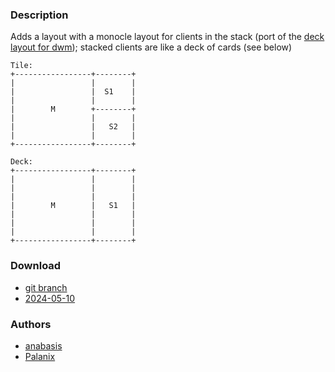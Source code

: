### Description
Adds a layout with a monocle layout for clients in the stack (port of the [deck layout for dwm](https://dwm.suckless.org/patches/deck/)); stacked clients are like a deck of cards (see below)

```
Tile:
+-----------------+--------+
|                 |        |
|                 |  S1    |
|                 |        |
|        M        +--------+
|                 |        |
|                 |   S2   |
|                 |        |
+-----------------+--------+

Deck:
+-----------------+--------+
|                 |        |
|                 |        |
|                 |        |
|        M        |   S1   |
|                 |        |
|                 |        |
|                 |        |
+-----------------+--------+
```

### Download
- [git branch](https://codeberg.org/anabasis/dwl/src/branch/deck)
- [2024-05-10](https://codeberg.org/dwl/dwl-patches/raw/branch/main/patches/deck/deck.patch)

### Authors
- [anabasis](https://codeberg.org/anabasis)
- [Palanix](https://codeberg.org/Palanix)
